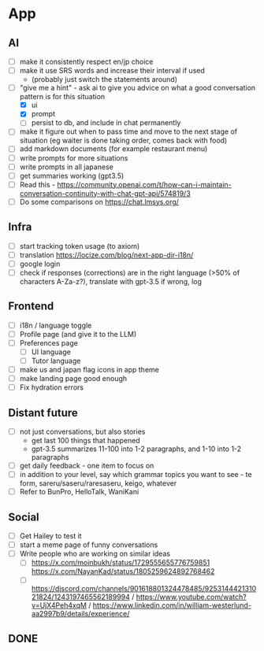 # App

## AI
- [ ] make it consistently respect en/jp choice
- [ ] make it use SRS words and increase their interval if used
    - (probably just switch the statements around)
- [ ] "give me a hint" - ask ai to give you advice on what a good conversation pattern is for this situation
  - [x] ui
  - [x] prompt
  - [ ] persist to db, and include in chat permanently
- [ ] make it figure out when to pass time and move to the next stage of situation (eg waiter is done taking order, comes back with food)
- [ ] add markdown documents (for example restaurant menu)
- [ ] write prompts for more situations
- [ ] write prompts in all japanese
- [ ] get summaries working (gpt3.5)
- [ ] Read this - https://community.openai.com/t/how-can-i-maintain-conversation-continuity-with-chat-gpt-api/574819/3
- [ ] Do some comparisons on https://chat.lmsys.org/

## Infra
- [ ] start tracking token usage (to axiom)
- [ ] translation https://locize.com/blog/next-app-dir-i18n/
- [ ] google login
- [ ] check if responses (corrections) are in the right language (>50% of characters A-Za-z?), translate with gpt-3.5 if wrong, log

## Frontend
- [ ] i18n / language toggle
- [ ] Profile page (and give it to the LLM)
- [ ] Preferences page
    - [ ] UI language
    - [ ] Tutor language
- [ ] make us and japan flag icons in app theme
- [ ] make landing page good enough
- [ ] Fix hydration errors

## Distant future
- [ ] not just conversations, but also stories
    - get last 100 things that happened
    - gpt-3.5 summarizes 11-100 into 1-2 paragraphs, and 1-10 into 1-2 paragraphs
- [ ] get daily feedback - one item to focus on
- [ ] in addition to your level, say which grammar topics you want to see - te form, sareru/saseru/raresaseru, keigo, whatever
- [ ] Refer to BunPro, HelloTalk, WaniKani

## Social
- [ ] Get Hailey to test it
- [ ] start a meme page of funny conversations
- [ ] Write people who are working on similar ideas
    - [ ] https://x.com/moinbukh/status/1729555655776759851 https://x.com/NayanKad/status/1805259624892768462
    - [ ] https://discord.com/channels/901618801324478485/925314442131021824/1243197465562189994 / https://www.youtube.com/watch?v=UjX4Peh4xqM / https://www.linkedin.com/in/william-westerlund-aa2997b9/details/experience/

## **DONE**